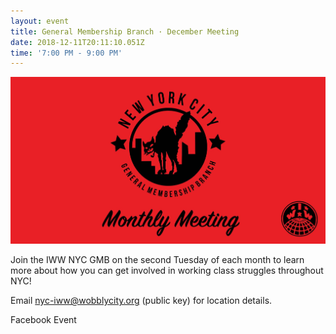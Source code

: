 ```yaml
---
layout: event
title: General Membership Branch · December Meeting
date: 2018-12-11T20:11:10.051Z
time: '7:00 PM - 9:00 PM'
---
```

![](/assets/uploads/event.jpg)

Join the IWW NYC GMB on the second Tuesday of each month to learn more about how you can get involved in working class struggles throughout NYC!

Email nyc-iww@wobblycity.org (public key) for location details.

Facebook Event

